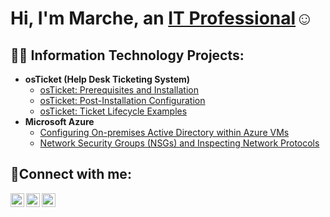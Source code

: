 <h1>Hi, I'm Marche, an <a href="https://linkedin.com/in/Josh">IT Professional</a>☺</h1>

<h2>👨‍💻 Information Technology Projects:</h2>

- <b>osTicket (Help Desk Ticketing System)</b>
  - [osTicket: Prerequisites and Installation](https://github.com/manuelpm32/osticket-prereqs)
  - [osTicket: Post-Installation Configuration](https://github.com/manuelpm32/post-install-config)
  - [osTicket: Ticket Lifecycle Examples](https://github.com/manuelpm32/ticket-lifecycle)
- <b>Microsoft Azure</b>
  - [Configuring On-premises Active Directory within Azure VMs](https://github.com/manuelpm32/configure-ad)
  - [Network Security Groups (NSGs) and Inspecting Network Protocols](https://github.com/manuelpm32/azure-network-protocols)

<h2>🤳Connect with me:</h2>

[<img align="left" alt="Josh | Twitter" width="22px" src="https://cdn.jsdelivr.net/npm/simple-icons@v3/icons/twitter.svg" />][twitter]
[<img align="left" alt="Josh | LinkedIn" width="22px" src="https://cdn.jsdelivr.net/npm/simple-icons@v3/icons/linkedin.svg" />][linkedin]
[<img align="left" alt="Josh | Instagram" width="22px" src="https://cdn.jsdelivr.net/npm/simple-icons@v3/icons/instagram.svg" />][instagram]

[twitter]: https://twitter.com/Josh
[instagram]: https://www.instagram.com/Josh
[linkedin]: https://linkedin.com/in/Josh
